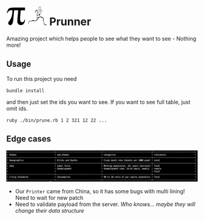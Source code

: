 # ![](./assets/pi.png) ![](./assets/runner.png) Prunner

Amazing project which helps people to see what they want to see - Nothing more! 


## Usage
To run this project you need
```
bundle install
```
and then just set the ids you want to see. If you want to see full table, just omit ids.
```
ruby ./bin/prune.rb 1 2 321 12 22 ...
```



## Edge cases
![table view](./assets/table-view.png)
- Our `Printer` came from China, so it has some bugs with multi lining!
Need to wait for new patch 
- Need to validate payload from the server. _Who knows... maybe they will change their data structure_


